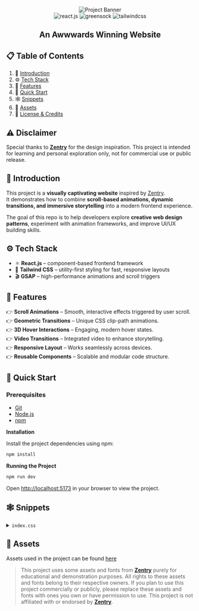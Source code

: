 <div align="center">
  <br />
    <img src="https://github.com/user-attachments/assets/ab600f24-f4d9-4cef-8f1e-3fd9194afb30" alt="Project Banner">
  <br />

  <div>
    <img src="https://img.shields.io/badge/-React_JS-black?style=for-the-badge&logoColor=white&logo=react&color=61DAFB" alt="react.js" />
    <img src="https://img.shields.io/badge/-GSAP-black?style=for-the-badge&logoColor=white&logo=greensock&color=88CE02" alt="greensock" />
    <img src="https://img.shields.io/badge/-Tailwind_CSS-black?style=for-the-badge&logoColor=white&logo=tailwindcss&color=06B6D4" alt="tailwindcss" />
  </div>
</div>

<h2 align="center">An Awwwards Winning Website</h2>


## 📋 Table of Contents
1. 🤖 [Introduction](#introduction)  
2. ⚙️ [Tech Stack](#tech-stack)  
3. 🔋 [Features](#features)  
4. 🤸 [Quick Start](#quick-start)  
5. 🕸️ [Snippets](#snippets)  
6. 🔗 [Assets](#assets)  
7. 🚀 [License & Credits](#license--credits)  


## ⚠️ Disclaimer

Special thanks to **[Zentry](https://zentry.com/)** for the design inspiration. This project is intended for learning and personal exploration only, not for commercial use or public release.


## 🤖 Introduction
This project is a **visually captivating website** inspired by [Zentry](https://zentry.com/).  
It demonstrates how to combine **scroll-based animations, dynamic transitions, and immersive storytelling** into a modern frontend experience.  

The goal of this repo is to help developers explore **creative web design patterns**, experiment with animation frameworks, and improve UI/UX building skills.  


## ⚙️ Tech Stack
- ⚛️ **React.js** – component-based frontend framework  
- 🎨 **Tailwind CSS** – utility-first styling for fast, responsive layouts  
- 🎬 **GSAP** – high-performance animations and scroll triggers  


## 🔋 Features
👉 **Scroll Animations** – Smooth, interactive effects triggered by user scroll.  
👉 **Geometric Transitions** – Unique CSS clip-path animations.  
👉 **3D Hover Interactions** – Engaging, modern hover states.  
👉 **Video Transitions** – Integrated video to enhance storytelling.  
👉 **Responsive Layout** – Works seamlessly across devices.  
👉 **Reusable Components** – Scalable and modular code structure.  


## 🤸 Quick Start

### Prerequisites
- [Git](https://git-scm.com/)  
- [Node.js](https://nodejs.org/en)  
- [npm](https://www.npmjs.com/)  

**Installation**

Install the project dependencies using npm:

```bash
npm install
```

**Running the Project**

```bash
npm run dev
```

Open [http://localhost:5173](http://localhost:5173) in your browser to view the project.

## <a name="snippets">🕸️ Snippets</a>

<details>
<summary><code>index.css</code></summary>

```css

@import "tailwindcss";
@layer base {
  body {
    font-family: "General sans", sans-serif;
    @apply w-dvw bg-[#dfdff0] overflow-x-hidden;
  }
}

@layer utilities {
  .border-hsla {
    @apply border border-white/20;
  }
  .bento-tilt_1 {
    @apply relative rounded-md overflow-hidden;
  }
  .bento-tilt_2 {
    @apply relative col-span-1 row-span-1 rounded-md overflow-hidden;
  }
  .bento-title {
    @apply font-zentry-regular text-4xl uppercase font-black md:text-6xl;
  }
  .swordman-clip-path {
    clip-path: polygon(16% 0, 89% 15%, 75% 100%, 0 97%);
  }
  .contact-clip-path-1 {
    clip-path: polygon(25% 0%, 74% 0, 69% 64%, 34% 73%);
  }
  .contact-clip-path-2 {
    clip-path: polygon(29% 15%, 85% 30%, 50% 100%, 10% 64%);
  }
  .story-img-container {
    @apply relative md:h-dvh h-[90vh] w-full;
    filter: url("#flt_tag");
  }
  .story-img-mask {
    @apply absolute size-full left-0 top-0  md:left-[20%] md:top-[-10%] md:size-4/5 overflow-hidden;
    clip-path: polygon(4% 0, 83% 21%, 100% 73%, 0% 100%);
  }
  .story-img-content {
    @apply absolute w-full md:h-dvh h-[50vh] opacity-100 left-10 top-16 md:left-0 md:top-10 lg:left-[-300px] lg:top-[-100px];
    transform: translate3d(0, 0, 0) rotateX(0) rotateY(0) rotateZ(0) scale(1);
  }
  .floating-nav {
    @apply bg-black rounded-lg border;
  }
  .absolute-center {
    @apply absolute top-1/2 left-1/2 -translate-x-1/2 -translate-y-1/2;
  }
  .mask-clip-path {
    clip-path: polygon(0 0, 100% 0, 100% 100%, 0 100%);
  }
  .special-font b {
    font-family: "zentry-regular";
    font-feature-settings: "ss01" on;
  }
  .hero-heading {
    @apply uppercase font-zentry-regular font-bold text-5xl sm:right-10 sm:text-7xl md:text-9xl lg:text-[12rem];
  }
  .flex-center {
    @apply flex items-center justify-center;
  }
  .about-subtext {
    @apply absolute bottom-[-100vh] left-1/2 w-full -translate-x-1/2 max-w-96 text-center font-circularweb-book text-lg md:max-w-[34rem];
  }
  .about-image {
    @apply absolute top-0 z-20 left-1/2 -translate-x-1/2 h-[60vh] origin-center overflow-hidden w-96 rounded-3xl md:w-[30vw];
  }
  .animated-title {
    @apply flex flex-col gap-1 text-white uppercase leading-[.8] text-7xl md:text-[6rem] sm:px-32;
  }
  .animated-word {
    @apply font-zentry-regular font-black opacity-0;
    transform: translate3d(10px, 51px, -60px) rotateY(60deg) rotateX(-40deg);
    transform-origin: 50% 50% -150px !important;
    will-change: opacity, transform;
  }
  .nav-hover-btn {
    @apply relative ms-10 text-xs uppercase font-general text-blue-50 cursor-pointer after:absolute after:w-full after:h-[2px] after:bg-neutral-800 dark:after:bg-white after:-bottom-0.5 after:left-0 after:origin-bottom-right after:scale-x-0 after:transition-transform after:duration-300 after:ease-[cubic-bezier(0.65_0.05_0.36_1)] hover:after:scale-x-100 hover:after:origin-bottom-left;
  }
  .indicator-line {
    @apply h-1 w-px bg-white rounded-full transition-all duration-200 ease-in-out;
  }

  .indicator-line.active {
    animation: indicator-line 0.5s ease infinite;
    animation-delay: calc(var(<div align="center">
      <br />
        <img src="https://github.com/user-attachments/assets/ab600f24-f4d9-4cef-8f1e-3fd9194afb30" alt="Project Banner">
      <br />
    
      <div>
        <img src="https://img.shields.io/badge/-React_JS-black?style=for-the-badge&logoColor=white&logo=react&color=61DAFB" alt="react.js" />
        <img src="https://img.shields.io/badge/-GSAP-black?style=for-the-badge&logoColor=white&logo=greensock&color=88CE02" alt="greensock" />
        <img src="https://img.shields.io/badge/-Tailwind_CSS-black?style=for-the-badge&logoColor=white&logo=tailwindcss&color=06B6D4" alt="tailwindcss" />
      </div>
    </div>
    
    <h2 align="center">An Awwwards Winning Website</h2>
    
    ## 📋 Table of Contents
    1. 🤖 [Introduction](#introduction)
    2. ⚙️ [Tech Stack](#tech-stack)
    3. 🔋 [Features](#features)
    4. 🤸 [Quick Start](#quick-start)
    5. 🕸️ [Snippets](#snippets)
    6. 🔗 [Assets](#assets)
    7. 🚀 [License & Credits](#license--credits)
    
    ## ⚠️ Disclaimer
    
    Special thanks to **[Zentry](https://zentry.com/)** for the design inspiration. This project is intended for learning an<div align="center">
      <br />
        <img src="https://github.com/user-attachments/assets/ab600f24-f4d9-4cef-8f1e-3fd9194afb30" alt="Project Banner">
      <br />
    
      <div>
        <img src="https://img.shields.io/badge/-React_JS-black?style=for-the-badge&logoColor=white&logo=react&color=61DAFB" alt="react.js" />
        <img src="https://img.shields.io/badge/-GSAP-black?style=for-the-badge&logoColor=white&logo=greensock&color=88CE02" alt="greensock" />
        <img src="https://img.shields.io/badge/-Tailwind_CSS-black?style=for-the-badge&logoColor=white&logo=tailwindcss&color=06B6D4" alt="tailwindcss" />
      </div>
    </div>
    
    <h2 align="center">An Awwwards Winning Website</h2>
    
    ## 📋 Table of Contents
    1. 🤖 [Introduction](#introduction)
    2. ⚙️ [Tech Stack](#tech-stack)
    3. 🔋 [Features](#features)
    4. 🤸 [Quick Start](#quick-start)
    5. 🕸️ [Snippets](#snippets)
    6. 🔗 [Assets](#assets)
    7. 🚀 [License & Credits](#license--credits)
    
    ## ⚠️ Disclaimer
    
    Special thanks to **[Zentry](https://zentry.com/)** for the design inspiration. This project is intended for learning and personal exploration only, not for commercial use or public release.
    
    ## 🤖 Introduction
    This project is a **visually captivating website** inspired by [Zentry](https://zentry.com/).
    It demonstrates how to combine **scroll-based animations, dynamic transitions, and immersive storytelling** into a modern frontend experience.
    
    The goal of this repo is to help developers explore **creative web design patterns**, experiment with animation frameworks, and improve UI/UX building skills.
    
    ## ⚙️ Tech Stack
    - ⚛️ **React.js** – component-based frontend framework
    - 🎨 **Tailwind CSS** – utility-first styling for fast, responsive layouts
    - 🎬 **GSAP** – high-performance animations and scroll triggers
    
    ## 🔋 Features
    👉 **Scroll Animations** – Smooth, interactive effects triggered by user scroll.
    👉 **Geometric Transitions** – Unique CSS clip-path animations.
    👉 **3D Hover Interactions** – Engaging, modern hover states.
    👉 **Video Transitions** – Integrated video to enhance storytelling.
    👉 **Responsive Layout** – Works seamlessly across devices.
    👉 **Reusable Components** – Scalable and modular code structure.
    
    ## 🤸 Quick Start
    
    ### Prerequisites
    - [Git](https://git-scm.com/)
    - [Node.js](https://nodejs.org/en)
    - [npm](https://www.npmjs.com/)
    
    **Installation**
    
    Install the project dependencies using npm:
    
    ```bash
    npm install--animation-order) * 0.1s);
  }

  @keyframes indicator-line {
    0% {
      height: 4px;
      /* transform: translateY(-0px); */
    }
    50% {
      height: 16px;
      /* transform: translateY(-4px); */
    }
    100% {
      height: 4px;
      /* transform: translateY(-0px); */
    }
  }

  .three-body {
    --uib-size: 35px;
    --uib-speed: 0.8s;
    --uib-color: #5d3fd3;
    position: relative;
    display: inline-block;
    height: var(--uib-size);
    width: var(--uib-size);
    animation: spin78236 calc(var(--uib-speed) * 2.5) infinite linear;
  }
  .three-body__dot {
    @apply absolute w-[100%] h-[30%];
  }
  .three-body__dot:after {
    content: "";
    @apply absolute w-[100%] h-[0%] bg-[var(--uib-color)] pb-[100%] rounded-full;
  }
  .three-body__dot:nth-child(1) {
    bottom: 5%;
    left: 0;
    transform: rotate(60deg);
    transform-origin: 50% 85%;
  }
  .three-body__dot:nth-child(1)::after {
    bottom: 0;
    left: 0;
    animation: wobble1 var(--uib-speed) infinite ease-in-out;
    animation-delay: calc(var(--uib-speed) * -0.3);
  }
  .three-body__dot:nth-child(2) {
    bottom: 5%;
    right: 0;
    transform: rotate(-60deg);
    transform-origin: 50% 85%;
  }
  .three-body__dot:nth-child(2)::after {
    bottom: 0;
    left: 0;
    animation: wobble1 var(--uib-speed) infinite calc(var(--uib-speed) * -0.15)
      ease-in-out;
  }
  .three-body_dot:nth-child(3) {
    bottom: -5%;
    left: 0;
    transform: translateX(116.666%);
  }
  .three-body__dot:nth-child(3)::after {
    top: 0;
    left: 0;
    animation: wobble2 var(--uib-speed) infinite ease-in-out;
  }
  @keyframes spin78236 {
    0% {
      transform: rotate(0deg);
    }
    100% {
      transform: rotate(360deg);
    }
  }
  @keyframes wobble1 {
    0%,
    100% {
      transform: translateY(0%) scale(1);
      opacity: 1;
    }
    50% {
      transform: translateY(-66%) scale(0.65);
      opacity: 0.8;
    }
  }
  @keyframes wobble2 {
    0%,
    100% {
      transform: translateY(0%) scale(1);
      opacity: 1;
    }
    50% {
      transform: translateY(66%) scale(0.65);
      opacity: 0.8;
    }
  }
}

@font-face {
  font-family: circularweb-book;
  src: url("/fonts/circularweb-book.woff2") format("woff2");
}
@font-face {
  font-family: general;
  src: url("/fonts/general.woff2") format("woff2");
}
@font-face {
  font-family: robert-medium;
  src: url("/fonts/robert-medium.woff2") format("woff2");
}
@font-face {
  font-family: robert-regular;
  src: url("/fonts/robert-regular.woff2") format("woff2");
}
@font-face {
  font-family: zentry-regular;
  src: url("/fonts/zentry-regular.woff2") format("woff2");
}
@theme {
  --font-robert-medium: "robert-medium", monospace;
  --font-general: "general", sans-serif;
  --font-circularweb-book: "circularweb-book", sans-serif;
  --font-robert-regular: "robert-regular", sans-serif;
  --font-zentry-regular: "zentry-regular", sans-serif;

  --color-blue-50: #dfdff0;
  --color-blue-75: #dfdff2;
  --color-blue-100: #f0f2fa;
  --color-blue-200: #010101;
  --color-blue-300: #4fb7dd;

  --color-violet-300: #5724ff;

  --color-yellow-100: #8e983f;
  --color-yellow-300: #edff66;
}


```

</details>

## <a name="links">🔗 Assets</a>

Assets used in the project can be found [here](https://drive.google.com/file/d/12hCVnanOAUmM1vzz2dTWZ_uEFGG8xDcT/view?usp=sharing)

> This project uses some assets and fonts from **[Zentry](https://zentry.com/)** purely for educational and demonstration purposes. All rights to these assets and fonts belong to their respective owners. If you plan to use this project commercially or publicly, please replace these assets and fonts with ones you own or have permission to use. This project is not affiliated with or endorsed by **[Zentry](https://zentry.com/)**.

